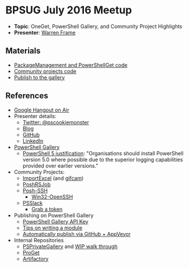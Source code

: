 # BPSUG July 2016 Meetup

* **Topic**: OneGet, PowerShell Gallery, and Community Project Highlights
* **Presenter**: [Warren Frame](https://twitter.com/psCookieMonster)

## Materials

* [PackageManagement and PowerShellGet code](0-gallery.ps1)
* [Community projects code](1-gallery-community.ps1)
* [Publish to the gallery](2-gallery-extras.ps1)

## References

* [Google Hangout on Air](https://plus.google.com/events/cqj91mlthb6rtro52n1lcbgddao)
* Presenter details:
  * [Twitter: @pscookiemonster](https://twitter.com/psCookieMonster)
  * [Blog](http://ramblingcookiemonster.github.io/)
  * [GitHub](https://github.com/RamblingCookieMonster)
  * [LinkedIn](https://www.linkedin.com/in/wframe)
* [PowerShell Gallery](https://www.powershellgallery.com/)
  * [PowerShell 5 justification](http://www.asd.gov.au/publications/protect/securing-powershell.htm): "Organisations should install PowerShell version 5.0 where possible due to the superior logging capabilities provided over earlier versions."
* Community Projects:
  * [ImportExcel](https://github.com/dfinke/ImportExcel) (and [gifcam](http://blog.bahraniapps.com/gifcam/))
  * [PoshRSJob](https://github.com/proxb/PoshRSJob)
  * [Posh-SSH](https://github.com/darkoperator/Posh-SSH)
    * [Win32-OpenSSH](https://github.com/PowerShell/Win32-OpenSSH)
  * [PSSlack](https://github.com/RamblingCookieMonster/PSSlack)
    * [Grab a token](https://api.slack.com/docs/oauth-test-tokens)
* Publishing on PowerShell Gallery
  * [PowerShell Gallery API Key](https://www.powershellgallery.com/account)
  * [Tips on writing a module](http://ramblingcookiemonster.github.io/Building-A-PowerShell-Module/)
  * [Automatically publish via GitHub + AppVeyor](http://ramblingcookiemonster.github.io/PSDeploy-Inception/)
* Internal Repositories
  * [PSPrivateGallery](https://github.com/PowerShell/PSPrivateGallery) and [WIP walk through](https://michaeltlombardi.github.io/PSPrivateGalleryWalkthrough/)
  * [ProGet](http://inedo.com/proget/pricing/features-by-edition)
  * [Artifactory](https://www.jfrog.com/confluence/display/RTF/Artifactory+Comparison+Matrix)
